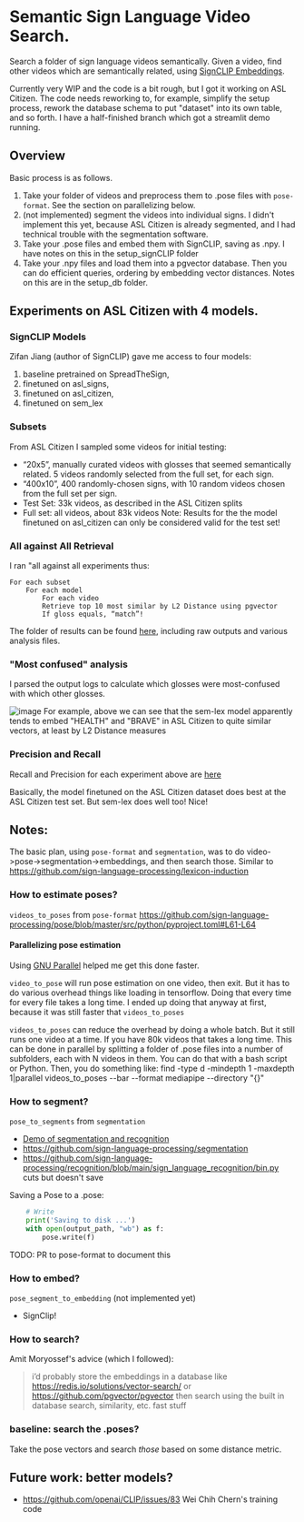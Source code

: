 # Semantic Sign Language Video Search.
Search a folder of sign language videos semantically. Given a video, find other videos which are semantically related, using [SignCLIP Embeddings](https://github.com/J22Melody/fairseq/tree/main/examples/MMPT). 

Currently very WIP and the code is a bit rough, but I got it working on ASL Citizen. The code needs reworking to, for example, simplify the setup process, rework the database schema to put "dataset" into its own table, and so forth. I have a half-finished branch which got a streamlit demo running.

## Overview
Basic process is as follows.
1. Take your folder of videos and preprocess them to .pose files with `pose-format`. See the section on parallelizing below.
2. (not implemented) segment the videos into individual signs. I didn't implement this yet, because ASL Citizen is already segmented, and I had technical trouble with the segmentation software.
3. Take your .pose files and embed them with SignCLIP, saving as .npy. I have notes on this in the setup_signCLIP folder
4. Take your .npy files and load them into a pgvector database. Then you can do efficient queries, ordering by embedding vector distances. Notes on this are in the setup_db folder.

## Experiments on ASL Citizen with 4 models. 

### SignCLIP Models
Zifan Jiang (author of SignCLIP) gave me access to four models: 
1. baseline pretrained on SpreadTheSign,
2. finetuned on asl_signs,
3. finetuned on asl_citizen,
4. finetuned on sem_lex

### Subsets
From ASL Citizen I sampled some videos for initial testing:
* “20x5”, manually curated videos with glosses that seemed semantically related. 5 videos randomly selected from the full set, for each sign.
* “400x10”, 400 randomly-chosen signs, with 10 random videos chosen from the full set per sign.
* Test Set: 33k videos, as described in the ASL Citizen splits 
* Full set: all videos, about 83k videos
Note: Results for the the model finetuned on asl_citizen can only be considered valid for the test set!

### All against All Retrieval
I ran "all against all experiments thus:
```
For each subset
	For each model
		For each video 
		Retrieve top 10 most similar by L2 Distance using pgvector
		If gloss equals, “match”!
```

The folder of results can be found [here](https://drive.google.com/drive/folders/15ZrzPb1SaryDKXTEgohuWbS9yENaUF4o?usp=drive_link), including raw outputs and various analysis files.

### "Most confused" analysis
I parsed the output logs to calculate which glosses were most-confused with which other glosses. 

![image](https://drive.google.com/uc?export=view&id=1iZY3_CcpFPeA57j03YQy9ApQ7A5JxqTp)
For example, above we can see that the sem-lex model apparently tends to embed "HEALTH" and "BRAVE" in ASL Citizen to quite similar vectors, at least by L2 Distance measures

### Precision and Recall
Recall and Precision for each experiment above are [here](https://docs.google.com/spreadsheets/d/1F-JmD7IEOtNU8Tx8KvYeEJKNvlhqDtFNI46GSveO9RY/edit?usp=sharing)

Basically, the model finetuned on the ASL Citizen dataset does best at the ASL Citizen test set. But sem-lex does well too! Nice!


## Notes:

The basic plan, using `pose-format` and `segmentation`, was to do video->pose->segmentation->embeddings, and then search those. 
Similar to https://github.com/sign-language-processing/lexicon-induction

### How to estimate poses?
`videos_to_poses` from `pose-format`
https://github.com/sign-language-processing/pose/blob/master/src/python/pyproject.toml#L61-L64

#### Parallelizing pose estimation
Using [GNU Parallel](https://www.gnu.org/software/parallel/) helped me get this done faster. 

`video_to_pose` will run pose estimation on one video, then exit. But it has to do various overhead things like loading in tensorflow. Doing that every time for every file takes a long time. I ended up doing that anyway at first, because it was still faster that `videos_to_poses`

`videos_to_poses` can reduce the overhead by doing a whole batch. But it still runs one video at a time. If you have 80k videos that takes a long time. This can be done in parallel by splitting a folder of .pose files into a number of subfolders, each with N videos in them. You can do that with a bash script or Python. Then, you do something like:
find <path to folder with many subfolders> -type d -mindepth 1 -maxdepth 1|parallel videos_to_poses --bar --format mediapipe --directory "{}"

### How to segment?
`pose_to_segments` from `segmentation`
* [Demo of segmentation and recognition](https://colab.research.google.com/drive/1CKlXVI3vP0NKZDZZ_I-Qb_wSHt2cw4VT#scrollTo=20_nuF7w3d4N)
* https://github.com/sign-language-processing/segmentation
* https://github.com/sign-language-processing/recognition/blob/main/sign_language_recognition/bin.py cuts but doesn't save

Saving a Pose to a .pose:
```python
    # Write
    print('Saving to disk ...')
    with open(output_path, "wb") as f:
        pose.write(f)
```
TODO: PR to pose-format to document this

### How to embed?
`pose_segment_to_embedding` (not implemented yet)
* SignClip!

### How to search?

Amit Moryossef's advice (which I followed): 
> i’d probably store the embeddings in a database like https://redis.io/solutions/vector-search/ or https://github.com/pgvector/pgvector
then search using the built in database search, similarity, etc. fast stuff

### baseline: search the .poses?
Take the pose vectors and search _those_ based on some distance metric.

## Future work: better models?
* https://github.com/openai/CLIP/issues/83 Wei Chih Chern's training code
